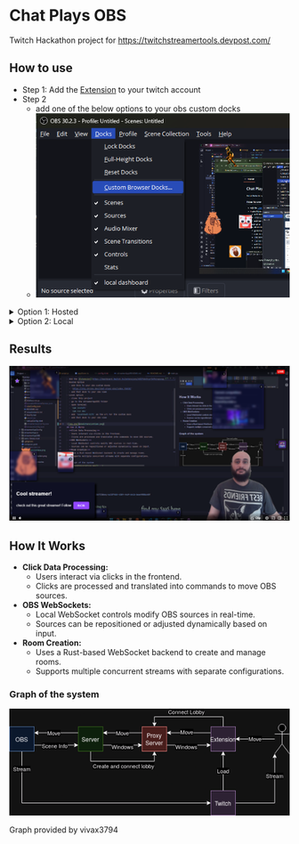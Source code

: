 ﻿# Chat Plays OBS
Twitch Hackathon project for https://twitchstreamertools.devpost.com/

## How to use
- Step 1: Add the [Extension](https://dashboard.twitch.tv/extensions/k82fkk45cyr54fkinpozggfporx191-0.0.1) to your twitch account
- Step 2 
  - add one of the below options to your obs custom docks
  - ![obsCustomBrowser.png](images%2FobsCustomBrowser.png)

<details>
    <summary>Option 1: Hosted</summary>
    <ul>
        <li>
            <a href="https://stg.chronx.dev/chat-plays-obs/index.html#/" target="_blank">https://stg.chronx.dev/chat-plays-obs/index.html#/</a>
        </li>
        <li>
            <img src="images/hostedDashboard.png" alt="Hosted Dashboard" />
        </li>
        <li>
            Add that dock to your OBS view.
        </li>
    </ul>
</details>
<details>
    <summary>Option 2: Local</summary>
    <ul>
        <li>Clone this project.</li>
        <li>Go to the <code>streamerAppOBS</code> folder.</li>
        <li>Open terminal.</li>
        <li><code>npm install</code></li>
        <li><code>npm run dev</code></li>
        <li>Add <code>localhost:5173</code> as the URL for the custom dock.</li>
        <li>
            <img src="images/localDashboard.png" alt="Local Dashboard" />
        </li>
        <li>
            Add that dock to your OBS view.
        </li>
    </ul>
</details>

    

## Results
![streamView.png](images%2FstreamView.png)
## How It Works
- **Click Data Processing:** 
  - Users interact via clicks in the frontend.
  - Clicks are processed and translated into commands to move OBS sources.
- **OBS WebSockets:**
  - Local WebSocket controls modify OBS sources in real-time.
  - Sources can be repositioned or adjusted dynamically based on input.
- **Room Creation:**
  - Uses a Rust-based WebSocket backend to create and manage rooms.
  - Supports multiple concurrent streams with separate configurations.
  
### Graph of the system
![vivGraphDescription.png](images%2FvivGraphDescription.png)

Graph provided by vivax3794

